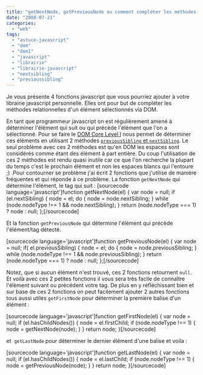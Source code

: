 ```yaml
---
title: "getNextNode, getPreviousNode ou comment compléter les méthodes relationnelles du DOM"
date: "2008-07-21"
categories: 
  - "web"
tags: 
  - "astuce-javascript"
  - "dom"
  - "dom1"
  - "javascript"
  - "librairie"
  - "librairie-javascript"
  - "nextsibling"
  - "previoussibling"
---
```


Je vous présente 4 fonctions javascript que vous pourriez ajouter à votre librairie javascript personnelle. Elles ont pour but de compléter les méthodes relationnelles d'un élément sélectionnés via DOM.

En tant que programmeur javascript on est régulièrement amené à déterminer l'élément qui suit ou qui précède l'élément que l'on a sélectionné. Pour se faire le [DOM Core Level I](http://nyams.planbweb.com/tutorial/dom/ "Didactitiel simplifié sur le DOM") nous permet de déterminer ces éléments en utilisant 2 méthodes [`previousSibling` et `nextSibling`](http://nyams.planbweb.com/tutorial-dom-07.html#siblings "explication du fonctionnement du previousSibling et  de nextSibling"). Le seul problème avec ces 2 méthodes est qu'en DOM les espaces sont considérés comme étant des élément à part entière. Du coup l'utilisation de ces 2 méthodes est rendu quasi inutile car ce que l'on recherche la plupart du temps c'est le prochain élément et non les espaces blancs qui l'entoure ;) .Pour contourner se problème j'ai écrit 2 fonctions que j'utilise de manière fréquentes et qui réponde à ce problème. La fonction `getNextNode` qui détermine l'élément, le tag qui suit : \[sourcecode language='javascript'\]function getNextNode(el) { var node = null; if (el.nextSibling) { node = el; do { node = node.nextSibling; } while (node.nodeType !== 1 && node.nextSibling); } return (node.nodeType === 1) ? node : null; };\[/sourcecode\]

Et la fonction `getPreviousNode` qui détermine l'élèment qui précède l'élément/tag détecté.

\[sourcecode language='javascript'\]function getPreviousNode(el) { var node = null; if( el.previousSibling) { node = el; do { node = node.previousSibling; } while (node.nodeType !== 1 && node.previousSibling); } return (node.nodeType === 1) ? node : null; };\[/sourcecode\]

Notez, que si aucun élément n'est trouvé, ces 2 fonctions retournent `null`. Et voilà avec ces 2 petites fonctions il vous sera très facile de connaître l'élèment suivant ou précédent votre tag. De plus en y réfléchissant bien et sur base de ces 2 fonctions on peut facilement ajouter 2 autres fonctions tous aussi utiles `getFirstNode` pour déterminer la première balise d'un élément :

\[sourcecode language='javascript'\]function getFirstNode(el) { var node = null; if (el.hasChildNodes()) { node = el.firstChild; if (node.nodeType !== 1) { node = getNextNode(node); } } return node; }\[/sourcecode\]

et  `getLastNode` pour déterminer le dernier élément d'une balise et voila :

\[sourcecode language='javascript'\]function getLastNode(el) { var node = null; if (el.hasChildNodes()) { node = el.lastChild; if (node.nodeType !== 1) { node = getPreviousNode(node); } } return node; }\[/sourcecode\]
